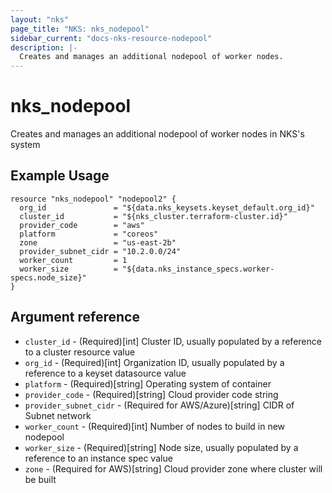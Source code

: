```yaml
---
layout: "nks"
page_title: "NKS: nks_nodepool"
sidebar_current: "docs-nks-resource-nodepool"
description: |-
  Creates and manages an additional nodepool of worker nodes.
---
```


# nks\_nodepool

Creates and manages an additional nodepool of worker nodes in NKS's system

## Example Usage

```hcl
resource "nks_nodepool" "nodepool2" {
  org_id               = "${data.nks_keysets.keyset_default.org_id}"
  cluster_id           = "${nks_cluster.terraform-cluster.id}"
  provider_code        = "aws"
  platform             = "coreos"
  zone                 = "us-east-2b"
  provider_subnet_cidr = "10.2.0.0/24"
  worker_count         = 1
  worker_size          = "${data.nks_instance_specs.worker-specs.node_size}"
}
```

## Argument reference

* `cluster_id` - (Required)[int] Cluster ID, usually populated by a reference to a cluster resource value
* `org_id` - (Required)[int] Organization ID, usually populated by a reference to a keyset datasource value
* `platform` - (Required)[string] Operating system of container
* `provider_code` - (Required)[string] Cloud provider code string
* `provider_subnet_cidr` - (Required for AWS/Azure)[string] CIDR of Subnet network
* `worker_count` - (Required)[int] Number of nodes to build in new nodepool
* `worker_size` - (Required)[string] Node size, usually populated by a reference to an instance spec value
* `zone` - (Required for AWS)[string] Cloud provider zone where cluster will be built
